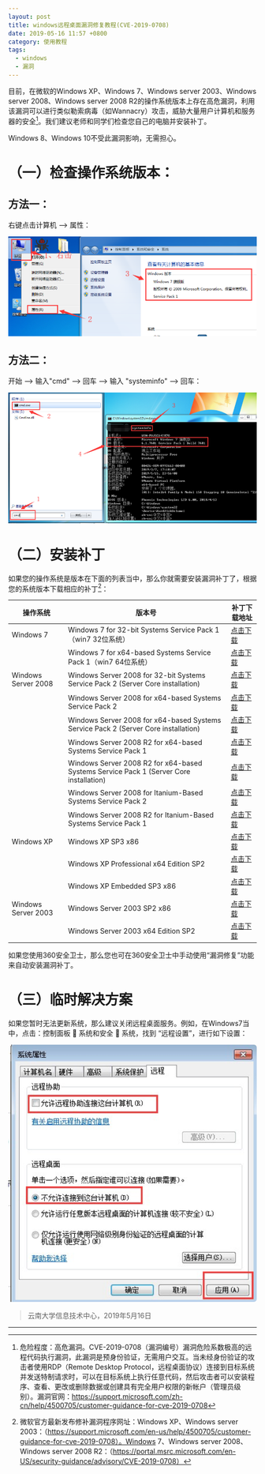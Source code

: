 ```yaml
---
layout: post
title: windows远程桌面漏洞修复教程(CVE-2019-0708)
date: 2019-05-16 11:57 +0800
category: 使用教程
tags:
  - windows
  - 漏洞
---
```


目前，在微软的Windows XP、Windows 7、Windows server 2003、Windows server 2008、Windows server 2008 R2的操作系统版本上存在高危漏洞，利用该漏洞可以进行类似勒索病毒（如Wannacry）攻击，威胁大量用户计算机和服务器的安全[^1]。我们建议老师和同学们检查您自己的电脑并安装补丁。

Windows 8、Windows 10不受此漏洞影响，无需担心。

# （一）检查操作系统版本：

## 方法一：

右键点击计算机 --> 属性：

![](/assets/97f630a8.png)


## 方法二：

开始 --> 输入"cmd" --> 回车 --> 输入 "systeminfo" --> 回车：

![](/assets/4bd0bce5.png)

# （二）安装补丁

如果您的操作系统是版本在下面的列表当中，那么你就需要安装漏洞补丁了，根据您的系统版本下载相应的补丁[^2]：

| 操作系统 | 版本号 | 补丁下载地址 |
|---------|-------|-------------|
| Windows 7 | Windows 7 for 32-bit Systems Service Pack 1（win7 32位系统）| [点击下载](http://download.windowsupdate.com/d/msdownload/update/software/secu/2019/05/windows6.1-kb4499164-x86_0c190847e1570aa3c930187d9f55010a4f711fc4.msu)|
| | Windows 7 for x64-based Systems Service Pack 1（win7 64位系统） | [点击下载](http://download.windowsupdate.com/d/msdownload/update/software/secu/2019/05/windows6.1-kb4499164-x64_21696444837b433df698a5bc73b0cc23df17bd58.msu)|
| Windows Server 2008 | Windows Server 2008 for 32-bit Systems Service Pack 2 (Server Core installation) | [点击下载](http://download.windowsupdate.com/d/msdownload/update/software/secu/2019/05/windows6.0-kb4499149-x64_9236b098f7cea864f7638e7d4b77aa8f81f70fd6.msu) |
| | Windows Server 2008 for x64-based Systems Service Pack 2 | [点击下载](http://download.windowsupdate.com/d/msdownload/update/software/secu/2019/05/windows6.0-kb4499149-x64_9236b098f7cea864f7638e7d4b77aa8f81f70fd6.msu) |
| | Windows Server 2008 for x64-based Systems Service Pack 2 (Server Core installation) | [点击下载](http://download.windowsupdate.com/d/msdownload/update/software/secu/2019/05/windows6.0-kb4499149-x64_9236b098f7cea864f7638e7d4b77aa8f81f70fd6.msu) |
| | Windows Server 2008 R2 for x64-based Systems Service Pack 1 | [点击下载](http://download.windowsupdate.com/d/msdownload/update/software/secu/2019/05/windows6.1-kb4499164-x64_21696444837b433df698a5bc73b0cc23df17bd58.msu) |
| | Windows Server 2008 R2 for x64-based Systems Service Pack 1 (Server Core installation) | [点击下载](http://download.windowsupdate.com/d/msdownload/update/software/secu/2019/05/windows6.1-kb4499164-x64_21696444837b433df698a5bc73b0cc23df17bd58.msu) |
| | Windows Server 2008 for Itanium-Based Systems Service Pack 2 | [点击下载](http://download.windowsupdate.com/c/msdownload/update/software/secu/2019/05/windows6.0-kb4499149-ia64_a332dee7004c9a48a2fa69af9ff2498eb2086823.msu) |
| | Windows Server 2008 R2 for Itanium-Based Systems Service Pack 1 | [点击下载](http://download.windowsupdate.com/c/msdownload/update/software/secu/2019/05/windows6.1-kb4499164-ia64_2ff21ab54624e9e86895377cd986b52652f77817.msu) |
| Windows XP | Windows XP SP3 x86 | [点击下载](http://download.windowsupdate.com/c/csa/csa/secu/2019/04/windowsxp-kb4500331-x86-custom-chs_718543e86e06b08b568826ac13c05f967392238c.exe) |
| | Windows XP Professional x64 Edition SP2 | [点击下载](http://download.windowsupdate.com/d/csa/csa/secu/2019/04/windowsserver2003-kb4500331-x64-custom-enu_e2fd240c402134839cfa22227b11a5ec80ddafcf.exe) |
| | Windows XP Embedded SP3 x86 | [点击下载](http://download.windowsupdate.com/d/msdownload/update/software/secu/2019/04/windowsxp-kb4500331-x86-embedded-chs_e3fceca22313ca5cdda811f49a606a6632b51c1c.exe) |
| Windows Server 2003 | Windows Server 2003 SP2 x86 | [点击下载](http://download.windowsupdate.com/d/csa/csa/secu/2019/04/windowsserver2003-kb4500331-x86-custom-chs_4892823f525d9d532ed3ae36fc440338d2b46a72.exe) |
| | Windows Server 2003 x64 Edition SP2 | [点击下载](http://download.windowsupdate.com/d/csa/csa/secu/2019/04/windowsserver2003-kb4500331-x64-custom-enu_e2fd240c402134839cfa22227b11a5ec80ddafcf.exe) |


如果您使用360安全卫士，那么您也可在360安全卫士中手动使用“漏洞修复”功能来自动安装漏洞补丁。

# （三）临时解决方案

如果您暂时无法更新系统，那么建议关闭远程桌面服务。例如，在Windows7当中，点击：控制面板  系统和安全  系统，找到 “远程设置”，进行如下设置：

![](/assets/5a1611e7.png)


>云南大学信息技术中心，2019年5月16日

----------

[^1]: 危险程度：高危漏洞。CVE-2019-0708（漏洞编号）漏洞危险系数极高的远程代码执行漏洞，此漏洞是预身份验证，无需用户交互。当未经身份验证的攻击者使用RDP（Remote Desktop Protocol，远程桌面协议）连接到目标系统并发送特制请求时，可以在目标系统上执行任意代码，然后攻击者可以安装程序、查看、更改或删除数据或创建具有完全用户权限的新帐户（管理员级别）。漏洞官网：https://support.microsoft.com/zh-cn/help/4500705/customer-guidance-for-cve-2019-0708

[^2]: 微软官方最新发布修补漏洞程序网址：Windows XP、Windows server 2003：（https://support.microsoft.com/en-us/help/4500705/customer-guidance-for-cve-2019-0708）。Windows 7、Windows server 2008、Windows server 2008 R2：（https://portal.msrc.microsoft.com/en-US/security-guidance/advisory/CVE-2019-0708）